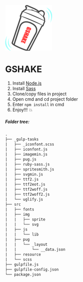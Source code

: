 ![GSHAKE](https://github.com/yury-kopyl/gshake/raw/master/gshake.png)
# GSHAKE
1. Install [Node.js](https://nodejs.org/en/download/)
2. Install [Sass](http://sass-lang.com/install)
3. Clone/copy files in project
4. Open cmd and cd project folder
5. Enter `npm install` in cmd
6. Enjoy!!! :boom:

##### Folder tree:
```
.
├── _gulp-tasks
|   ├── _iconfont.scss
|   ├── iconfont.js
|   ├── imagemin.js
|   ├── pug.js
|   ├── ruby-sass.js
|   ├── spritesmith.js
|   ├── svgmin.js
|   ├── ttf2.js
|   ├── ttf2eot.js
|   ├── ttf2woff.js
|   ├── ttf2woff2.js
|   └── uglify.js
├── src
|   ├── fonts
|   ├── img
|   |   ├── sprite
|   |   └── svg
|   ├── js
|   |   └── lib
|   ├── pug
|   |   └── _layout
|   |       └── __data.json
|   ├── resource
|   └── scss
├── gulpfile.js
├── gulpfile-config.json
└── package.json
```